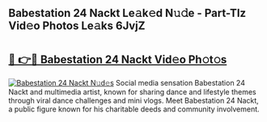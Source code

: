 ## Babestation 24 Nackt Le𝚊k𝚎d N𝚞𝚍e - Part-TIz Vid𝚎o Photos Le𝚊ks 6JvjZ

# <h2><a href="http://fb3xek.evod.top/?m=Babestation+24+Nackt">🔗 👉🔴 Babestation 24 Nackt Vid𝚎o Ph𝚘t𝚘s</a></h2>

[![Babestation 24 Nackt N𝚞d𝚎s](https://i.imgur.com/8V9OHl7.gif)](http://fb3xek.evod.top/?m=Babestation+24+Nackt)
Social media sensation Babestation 24 Nackt and multimedia artist, known for sharing dance and lifestyle themes through viral dance challenges and mini vlogs. Meet Babestation 24 Nackt, a public figure known for his charitable deeds and community involvement. 
